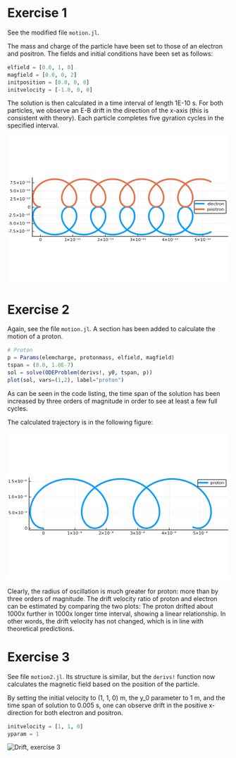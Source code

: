 Exercise 1
==========
See the modified file `motion.jl`.

The mass and charge of the particle have been set to those of an electron
and positron. The fields and initial conditions have been set as follows:
```julia
elfield = [0.0, 1, 0]
magfield = [0.0, 0, 2]
initposition = [0.0, 0, 0]
initvelocity = [-1.0, 0, 0]
```

The solution is then calculated in a time interval of length 1E-10 s.
For both particles, we observe an E-B drift in the direction of the x-axis
(this is consistent with theory).
Each particle completes five gyration cycles in the specified interval.

![Electron and positron drift](img/epdrift.png)

Exercise 2
==========
Again, see the file `motion.jl`. A section has been added to calculate
the motion of a proton.
```julia
# Proton
p = Params(elemcharge, protonmass, elfield, magfield)
tspan = (0.0, 1.0E-7)
sol = solve(ODEProblem(derivs!, y0, tspan, p))
plot(sol, vars=(1,2), label="proton")
```

As can be seen in the code listing, the time span of the solution
has been increased by three orders of magnitude in order to see
at least a few full cycles.

The calculated trajectory is in the following figure:

![Proton drift](img/protondrift.png)

Clearly, the radius of oscillation is much greater for proton: more than
by three orders of magnitude.
The drift velocity ratio of proton and electron can be estimated
by comparing the two plots: The proton drifted about 1000x further
in 1000x longer time interval, showing a linear relationship.
In other words, the drift velocity has not changed, which is in line
with theoretical predictions.

Exercise 3
==========
See file `motion2.jl`. Its structure is similar, but the `derivs!`
function now calculates the magnetic field based on the position
of the particle.

By setting the initial velocity to (1, 1, 0) m, the y_0 parameter
to 1 m, and the time span of solution to 0.005 s, one can observe
drift in the positive x-direction for both electron and positron.

```julia
initvelocity = [1, 1, 0]
yparam = 1
````
![Drift, exercise 3](img/drift3.png)